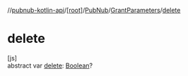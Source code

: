 //[pubnub-kotlin-api](../../../../index.md)/[[root]](../../index.md)/[PubNub](../index.md)/[GrantParameters](index.md)/[delete](delete.md)

# delete

[js]\
abstract var [delete](delete.md): [Boolean](https://kotlinlang.org/api/core/kotlin-stdlib/kotlin/-boolean/index.html)?
